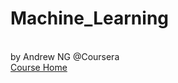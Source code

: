 # Machine_Learning
<br>  by Andrew NG @Coursera <br/>
[Course Home](http://www.coursera.org/learn/machine-learning/home/welcome)
